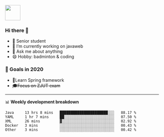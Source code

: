 <img src="https://github.com/egoist/egoist/raw/master/balloon.gif" width="50">

### Hi there 🐏

- 🌱 Senior student
- 🔭 I’m currently working on javaweb
- 💬 Ask me about anything
- 😄 Hobby: badminton & coding

### 🚀 Goals in 2020
+ 🍃Learn Spring framework
+ ~~🎓Focus on ZJUT exam~~
-------

📊 **Weekly development breakdown**
<!--START_SECTION:waka-->
```text
Java     13 hrs 8 mins   ██████████████████████░░░   88.17 % 
YAML     1 hr 7 mins     ██░░░░░░░░░░░░░░░░░░░░░░░   07.50 % 
XML      26 mins         ▓░░░░░░░░░░░░░░░░░░░░░░░░   02.92 % 
Docker   3 mins          ░░░░░░░░░░░░░░░░░░░░░░░░░   00.43 % 
Other    3 mins          ░░░░░░░░░░░░░░░░░░░░░░░░░   00.42 % 
```
<!--END_SECTION:waka-->
